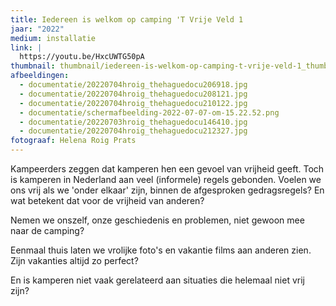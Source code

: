 ```yaml
---
title: Iedereen is welkom op camping 'T Vrije Veld 1
jaar: "2022"
medium: installatie
link: |
  https://youtu.be/HxcUWTG50pA
thumbnail: thumbnail/iedereen-is-welkom-op-camping-t-vrije-veld-1_thumbnail.jpg
afbeeldingen:
  - documentatie/20220704hroig_thehaguedocu206918.jpg
  - documentatie/20220704hroig_thehaguedocu208121.jpg
  - documentatie/20220704hroig_thehaguedocu210122.jpg
  - documentatie/schermafbeelding-2022-07-07-om-15.22.52.png
  - documentatie/20220703hroig_thehaguedocu146410.jpg
  - documentatie/20220704hroig_thehaguedocu212327.jpg
fotograaf: Helena Roig Prats
---
```

Kampeerders zeggen dat kamperen hen een gevoel van vrijheid geeft. Toch is kamperen in Nederland aan veel (informele) regels gebonden. Voelen we ons vrij als we 'onder elkaar' zijn, binnen de afgesproken gedragsregels? En wat betekent dat voor de vrijheid van anderen? 

Nemen we onszelf, onze geschiedenis en problemen, niet gewoon mee naar de camping? 

Eenmaal thuis laten we vrolijke foto's en vakantie films aan anderen zien. Zijn vakanties altijd zo perfect? 

En is kamperen niet vaak gerelateerd aan situaties die helemaal niet vrij zijn?
